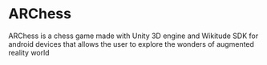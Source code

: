 # ARChess

ARChess is a chess game made with Unity 3D engine and Wikitude SDK for android devices that allows the user to explore the wonders of augmented reality world
